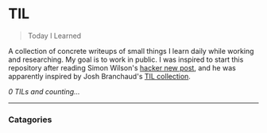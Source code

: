 # TIL
> Today I Learned

A collection of concrete writeups of small things I learn daily while working
and researching. My goal is to work in public. I was inspired to start this
repository after reading Simon Wilson's [hacker new post][1], and he was
apparently inspired by Josh Branchaud's [TIL collection][2].


_0 TILs and counting..._

---

### Catagories


[1]: https://simonwillison.net/2020/Apr/20/self-rewriting-readme/
[2]: https://github.com/jbranchaud/til

